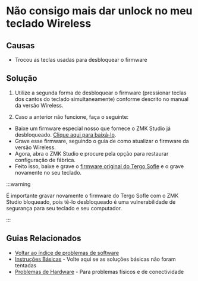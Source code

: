 # Não consigo mais dar unlock no meu teclado Wireless

## Causas

- Trocou as teclas usadas para desbloquear o firmware

## Solução

1. Utilize a segunda forma de desbloquear o firmware (pressionar teclas dos cantos do teclado simultaneamente) conforme descrito no manual da versão Wireless.

2. Caso a anterior não funcione, faça o seguinte:
- Baixe um firmware especial nosso que fornece o ZMK Studio já desbloqueado. [Clique aqui para baixá-lo](https://drive.google.com/file/d/10Cg9ifkHMFN5sqUrocjji1m3S-rXUi6Z/view?usp=sharing).
- Grave esse firmware, seguindo o guia de como atualizar o firmware da versão Wireless.
- Agora, abra o ZMK Studio e procure pela opção para restaurar configuração de fábrica.
- Feito isso, baixe e grave o [firmware original do Tergo Sofle](https://github.com/TergoTeclados/zmk-config-tergo-sofle/releases) e o grave novamente no seu teclado.

:::warning

É importante gravar novamente o firmware do Tergo Sofle com o ZMK Studio bloqueado, pois tê-lo desbloqueado é uma vulnerabilidade de segurança para seu teclado e seu computador.

:::

## Guias Relacionados

- [Voltar ao índice de problemas de software](./README.md)
- [Instruções Básicas](./README.md) - Volte aqui se as soluções básicas não foram tentadas
- [Problemas de Hardware](../hardware/README.md) - Para problemas físicos e de conectividade
